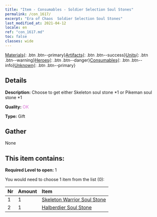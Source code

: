 ```yaml
---
title: "Item - Consumables - Soldier Selection Soul Stones"
permalink: /con_1617/
excerpt: "Era of Chaos  Soldier Selection Soul Stones"
last_modified_at: 2021-04-12
locale: en
ref: "con_1617.md"
toc: false
classes: wide
---
```

 [Materials](/){: .btn .btn--primary}[Artifacts](/Artifacts/){: .btn .btn--success}[Units](/Units/){: .btn .btn--warning}[Heroes](/Heroes/){: .btn .btn--danger}[Consumables](/Consumables/){: .btn .btn--info}[Unknown](/Unknown/){: .btn .btn--primary}

## Details
 **Description:** Choose to get either Skeleton soul stone *1 or Pikeman soul stone *1

 **Quality:** <span style="color: #DA70D6">OK</span>

 **Type:** Gift

## Gather

  None

## This item contains:

 **Required Level to open:** 1

 You would need to choose 1 item from the list (0):

  | Nr | Amount |     Item    |
  |:---|:-------|:------------|
  | 1 | 1 | [Skeleton Warrior Soul Stone](/Items/unt_297/) | 
  | 2 | 1 | [Halberdier Soul Stone](/Items/unt_282/) | 
